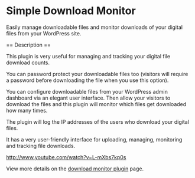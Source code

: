 Simple Download Monitor
==========================================
Easily manage downloadable files and monitor downloads of your digital files from your WordPress site.

== Description ==

This plugin is very useful for managing and tracking your digital file download counts. 

You can password protect your downloadable files too (visitors will require a password before downloading the file when you use this option).

You can configure downloadable files from your WordPress admin dashboard via an elegant user interface. Then allow your visitors to download the files and this plugin will monitor which files get downloaded how many times.

The plugin will log the IP addresses of the users who download your digital files.

It has a very user-friendly interface for uploading, managing, monitoring and tracking file downloads.

http://www.youtube.com/watch?v=L-mXbs7kp0s

View more details on the [download monitor plugin](http://wordpress.org/plugins/simple-download-monitor/) page.